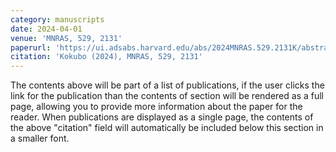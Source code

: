 ```yaml
---
category: manuscripts
date: 2024-04-01
venue: 'MNRAS, 529, 2131'
paperurl: 'https://ui.adsabs.harvard.edu/abs/2024MNRAS.529.2131K/abstract'
citation: 'Kokubo (2024), MNRAS, 529, 2131'
---
```


The contents above will be part of a list of publications, if the user clicks the link for the publication than the contents of section will be rendered as a full page, allowing you to provide more information about the paper for the reader. When publications are displayed as a single page, the contents of the above "citation" field will automatically be included below this section in a smaller font.
